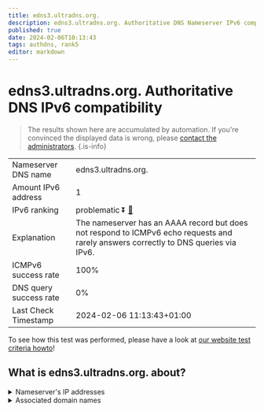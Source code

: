 ```yaml
---
title: edns3.ultradns.org.
description: edns3.ultradns.org. Authoritative DNS Nameserver IPv6 compatibility
published: true
date: 2024-02-06T10:13:43
tags: authdns, rank5
editor: markdown
---
```


# edns3.ultradns.org. Authoritative DNS IPv6 compatibility

> The results shown here are accumulated by automation. If you're convinced the displayed data is wrong, please [contact the administrators](/howto/chat). 
{.is-info}




|   |   |
| - | - |
| Nameserver DNS name | edns3.ultradns.org.
| Amount IPv6 address | 1
| IPv6 ranking | problematic :arrow_double_down: [🔗](/howto/ranking) |
| Explanation | The nameserver has an AAAA record but does not respond to ICMPv6 echo requests and rarely answers correctly to DNS queries via IPv6. |
| ICMPv6 success rate | 100%|
| DNS query success rate | 0% |
| Last Check Timestamp | 2024-02-06 11:13:43+01:00 |

To see how this test was performed, please have a look at [our website test criteria howto](/howto/testcriteria/authdns)!


## What is edns3.ultradns.org. about?




<details>
<summary>Nameserver's IP addresses</summary>

2001:502:4612::203

</details>



<details>
<summary>Associated domain names</summary>

www.rbc.com

</details>

